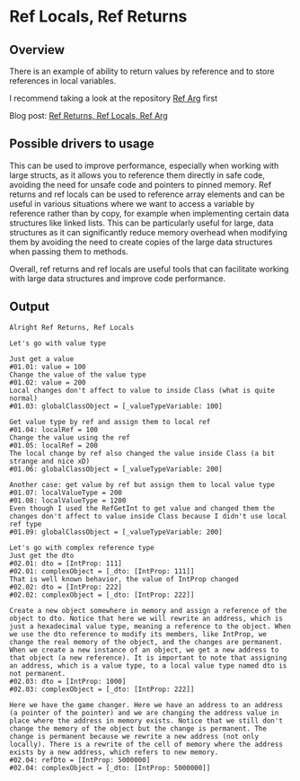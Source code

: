 # Ref Locals, Ref Returns

## Overview

There is an example of ability to return values by reference and to store references in local variables.

I recommend taking a look at the repository [Ref Arg](https://github.com/ArturWincenciak/Ref-Arg) first

Blog post: [Ref Returns, Ref Locals, Ref Arg](https://teovincentblog.wordpress.com/2022/12/26/ref-returns-ref-locals-ref-arg)

## Possible drivers to usage

This can be used to improve performance, especially when working with large structs, as it allows you to reference them directly in safe code, avoiding the need for unsafe code and pointers to pinned memory. Ref returns and ref locals can be used to reference array elements and can be useful in various situations where we want to access a variable by reference rather than by copy, for example when implementing certain data structures like linked lists. This can be particularly useful for large, data structures as it can significantly reduce memory overhead when modifying them by avoiding the need to create copies of the large data structures when passing them to methods.

Overall, ref returns and ref locals are useful tools that can facilitate working with large data structures and improve code performance.

## Output

```
Alright Ref Returns, Ref Locals

Let's go with value type

Just get a value
#01.01: value = 100
Change the value of the value type
#01.02: value = 200
Local changes don't affect to value to inside Class (what is quite normal)
#01.03: globalClassObject = [_valueTypeVariable: 100]

Get value type by ref and assign them to local ref
#01.04: localRef = 100
Change the value using the ref
#01.05: localRef = 200
The local change by ref also changed the value inside Class (a bit strange and nice xD)
#01.06: globalClassObject = [_valueTypeVariable: 200]

Another case: get value by ref but assign them to local value type
#01.07: localValueType = 200
#01.08: localValueType = 1200
Even though I used the RefGetInt to get value and changed them the changes don't affect to value inside Class because I didn't use local ref type
#01.09: globalClassObject = [_valueTypeVariable: 200]

Let's go with complex reference type
Just get the dto
#02.01: dto = [IntProp: 111]
#02.01: complexObject = [_dto: [IntProp: 111]]
That is well known behavior, the value of IntProp changed
#02.02: dto = [IntProp: 222]
#02.02: complexObject = [_dto: [IntProp: 222]]

Create a new object somewhere in memory and assign a reference of the object to dto. Notice that here we will rewrite an address, which is just a hexadecimal value type, meaning a reference to the object. When we use the dto reference to modify its members, like IntProp, we change the real memory of the object, and the changes are permanent. When we create a new instance of an object, we get a new address to that object (a new reference). It is important to note that assigning an address, which is a value type, to a local value type named dto is not permanent.
#02.03: dto = [IntProp: 1000]
#02.03: complexObject = [_dto: [IntProp: 222]]

Here we have the game changer. Here we have an address to an address (a pointer of the pointer) and we are changing the address value in place where the address in memory exists. Notice that we still don't change the memory of the object but the change is permanent. The change is permanent because we rewrite a new address (not only locally). There is a rewrite of the cell of memory where the address exists by a new address, which refers to new memory.
#02.04: refDto = [IntProp: 5000000]
#02.04: complexObject = [_dto: [IntProp: 5000000]]
```
